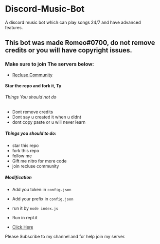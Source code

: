 # Discord-Music-Bot
A discord music bot which can play songs 24/7 and have advanced features.

## This bot was made Romeo#0700, do not remove credits or you will have copyright issues.
### Make sure to join The servers below:
- [Recluse Community](https://discord.gg/gU7XAxTpX5)

#### Star the repo and fork it, Ty
###### Things You should not do
- Dont remove credits
- Dont say u created it when u didnt
- dont copy paste or u will never learn
##### Things you should to do:
- star this repo
- fork this repo
- follow me
- Gift me nitro for more code
- join recluse community


##### Modification 
- Add you token in `config.json`
- Add your prefix in `config.json`
- run it by `node index.js` 


- Run in repl.it
- [Click Here]()


Please Subscribe to my channel and for help join my server.

